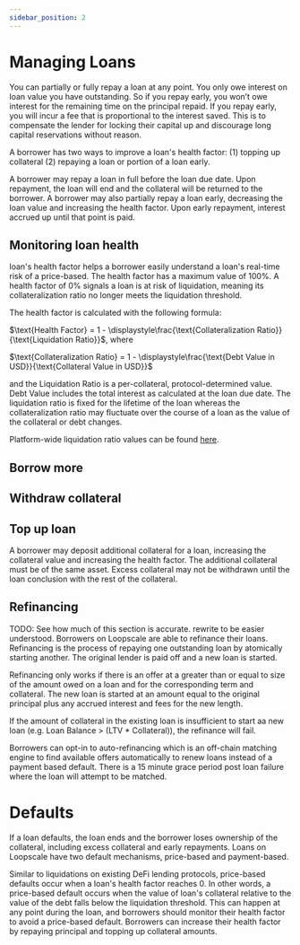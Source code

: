 ```yaml
---
sidebar_position: 2
---
```


# Managing Loans
You can partially or fully repay a loan at any point. You only owe interest on loan value you have outstanding. So if you repay early, you won’t owe interest for the remaining time on the principal repaid. If you repay early, you will incur a fee that is proportional to the interest saved. This is to compensate the lender for locking their capital up and discourage long capital reservations without reason.

A borrower has two ways to improve a loan's health factor: (1) topping up collateral (2) repaying a loan or portion of a loan early.

A borrower may repay a loan in full before the loan due date. Upon repayment, the loan will end and the collateral will be returned to the borrower. A borrower may also partially repay a loan early, decreasing the loan value and increasing the health factor. Upon early repayment, interest accrued up until that point is paid.


## Monitoring loan health
loan's health factor helps a borrower easily understand a loan's real-time risk of a price-based. The health factor has a maximum value of 100%. A health factor of 0% signals a loan is at risk of liquidation, meaning its collateralization ratio no longer meets the liquidation threshold.

The health factor is calculated with the following formula:

$\text{Health Factor}  = 1 -  \displaystyle\frac{\text{Collateralization Ratio}}{\text{Liquidation Ratio}}$, where


$\text{Collateralization Ratio}  = 1 -  \displaystyle\frac{\text{Debt Value in USD}}{\text{Collateral Value in USD}}$


and the $\text{Liquidation Ratio}$  is a per-collateral, protocol-determined value. ${\text{Debt Value}}$ includes the total interest as calculated at the loan due date.
The liquidation ratio is fixed for the lifetime of the loan whereas the collateralization ratio may fluctuate over the course of a loan as the value of the collateral or debt changes.

Platform-wide liquidation ratio values can be found [here](./risk-management.md).

## Borrow more

## Withdraw collateral

## Top up loan
A borrower may deposit additional collateral for a loan, increasing the collateral value and increasing the health factor. The additional collateral must be of the same asset. Excess collateral may not be withdrawn until the loan conclusion with the rest of the collateral.

## Refinancing
TODO: See how much of this section is accurate. rewrite to be easier understood.
Borrowers on Loopscale are able to refinance their loans. Refinancing is the process of repaying one outstanding loan by atomically starting another. The original lender is paid off and a new loan is started.

Refinancing only works if there is an offer at a greater than or equal to size of the amount owed on a loan and for the corresponding term and collateral. The new loan is started at an amount equal to the original principal plus any accrued interest and fees for the new length.

If the amount of collateral in the existing loan is insufficient to start aa new loan (e.g. Loan Balance > (LTV * Collateral)), the refinance will fail.

Borrowers can opt-in to auto-refinancing which is an off-chain matching engine to find available offers automatically to renew loans instead of a payment based default. There is a 15 minute grace period post loan failure where the loan will attempt to be matched.

# Defaults
If a loan defaults, the loan ends and the borrower loses ownership of the collateral, including excess collateral and early repayments. Loans on Loopscale have two default mechanisms, price-based and payment-based.

Similar to liquidations on existing DeFi lending protocols, price-based defaults occur when a loan's health factor reaches 0. In other words, a price-based default occurs when the value of loan's collateral relative to the value of the debt falls below the liquidation threshold. This can happen at any point during the loan, and borrowers should monitor their health factor to avoid a price-based default. Borrowers can increase their health factor by repaying principal and topping up collateral amounts.